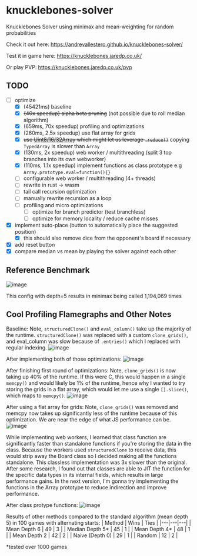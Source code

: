 # knucklebones-solver
Knucklebones Solver using minimax and mean-weighting for random probabilities

Check it out here: https://andrevallestero.github.io/knucklebones-solver/

Test it in game here: https://knucklebones.jaredp.co.uk/

Or play PVP: https://knucklebones.jaredp.co.uk/pvp

## TODO
- [ ] optimize
  - [x] (45421ms) baseline
  - [x] ~~{40x speedup} alpha beta pruning~~ (not possible due to roll median algorithm)
  - [x] (659ms, 70x speedup) profiling and optimizations 
  - [x] (260ms, 2.5x speedup) use flat array for grids
  - [x] ~~use [Uint8/16/32Array](https://developer.mozilla.org/en-US/docs/Web/JavaScript/Typed_arrays) which might let us leverage `.reduce()`~~ copying `TypedArray` is slower than `Array`
  - [x] (130ms, 2x speedup) web worker / multithreading (split 3 top branches into its own webworker)
  - [x] (110ms, 1.1x speedup) implement functions as class prototype e.g `Array.prototype.eval=function(){}`
  - [ ] configurable web worker / multithreading (4+ threads)
  - [ ] rewrite in rust -> wasm
  - [ ] tail call recursion optimization
  - [ ] manually rewrite recursion as a loop
  - [ ] profiling and micro optimizations
    - [ ] optimize for branch predictor (test branchless)
    - [ ] optimize for memory locality / reduce cache misses
- [x] implement auto-place (button to automatically place the suggested position)
  - [x] this should also remove dice from the opponent's board if necessary
- [x] add reset button
- [x] compare median vs mean by playing the solver against each other

## Reference Benchmark

![image](https://user-images.githubusercontent.com/39736205/199863284-35712a55-cf26-4e6b-b2d6-967e1b02b5c3.png)

This config with depth=5 results in minimax being called 1,194,069 times

## Cool Profiling Flamegraphs and Other Notes

Baseline: Note, `structuredClone()` and `eval_column()` take up the majority of the runtime. `structuredClone()` was replaced with a custom `clone_grids()`, and eval_column was slow because of `.entries()` which I replaced with regular indexing.
![image](https://user-images.githubusercontent.com/39736205/199864435-0aa6fb2b-db7b-4377-9e4d-13558d8f2fd5.png)

After implementing both of those optimizations:
![image](https://user-images.githubusercontent.com/39736205/199863882-f3516b19-e088-4215-bb9e-696c9ba5fbe6.png)

After finishing first round of optimizations: Note, `clone_grids()` is now taking up 40% of the runtime. If this were C, this would happen in a single `memcpy()` and would likely be 1% of the runtime, hence why I wanted to try storing the grids in a flat array, which would let me use a single `[].slice()`, which maps to `memcpy()`.
![image](https://user-images.githubusercontent.com/39736205/199864034-99848ba2-fd9b-4cbd-bf78-eda8b02043b6.png)

After using a flat array for grids: Note, `clone_grids()` was removed and memcpy now takes up significantly less of the runtime because of this optimization. We are near the edge of what JS performance can be.
![image](https://user-images.githubusercontent.com/39736205/200007470-b7b1c4ad-e7e7-4e9b-9e43-a62fa22823ee.png)

While implementing web workers, I learned that class function are significantly faster than standalone functions if you're storing the data in the class. Because the workers used `structuredClone` to receive data, this would strip away the Board class so I decided making all the functions standalone. This classless implementation was 3x slower than the original. After some research, I found out that classes are able to JIT the function for the specific data types in its internal fields, which results in large performance gains. In the next version, I'm gonna try implementing the functions in the Array prototype to reduce indirection and improve performance.

After class protype functions:
![image](https://user-images.githubusercontent.com/39736205/200122414-b13ef622-a3d9-46e8-a394-74fe1f8a8638.png)

Results of other methods compared to the standard algorithm (mean depth 5) in 100 games with alternating starts:
| Method | Wins | Ties |
|---|---|---|
| Mean Depth 6 | 49 | 3 |
| Median Depth 5* | 45 | 1 |
| Mean Depth 4* | 48 | 1 |
| Mean Depth 2 | 42 | 2 |
| Naive (Depth 0) | 29 | 1 |
| Random | 12 | 2 |

*tested over 1000 games

